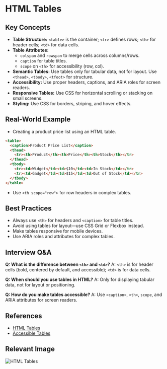 # HTML Tables

## Key Concepts
- **Table Structure:** `<table>` is the container; `<tr>` defines rows; `<th>` for header cells; `<td>` for data cells.
- **Table Attributes:**
  - `colspan` and `rowspan` to merge cells across columns/rows.
  - `caption` for table titles.
  - `scope` on `<th>` for accessibility (row, col).
- **Semantic Tables:** Use tables only for tabular data, not for layout. Use `<thead>`, `<tbody>`, `<tfoot>` for structure.
- **Accessibility:** Use proper headers, captions, and ARIA roles for screen readers.
- **Responsive Tables:** Use CSS for horizontal scrolling or stacking on small screens.
- **Styling:** Use CSS for borders, striping, and hover effects.

## Real-World Example
- Creating a product price list using an HTML table.
```html
<table>
  <caption>Product Price List</caption>
  <thead>
    <tr><th>Product</th><th>Price</th><th>Stock</th></tr>
  </thead>
  <tbody>
    <tr><td>Widget</td><td>$10</td><td>In Stock</td></tr>
    <tr><td>Gadget</td><td>$15</td><td>Out of Stock</td></tr>
  </tbody>
</table>
```
- Use `<th scope="row">` for row headers in complex tables.

## Best Practices
- Always use `<th>` for headers and `<caption>` for table titles.
- Avoid using tables for layout—use CSS Grid or Flexbox instead.
- Make tables responsive for mobile devices.
- Use ARIA roles and attributes for complex tables.

## Interview Q&A
**Q: What is the difference between `<th>` and `<td>`?**
A: `<th>` is for header cells (bold, centered by default, and accessible); `<td>` is for data cells.

**Q: When should you use tables in HTML?**
A: Only for displaying tabular data, not for layout or positioning.

**Q: How do you make tables accessible?**
A: Use `<caption>`, `<th>`, `scope`, and ARIA attributes for screen readers.

## References
- [HTML Tables](https://developer.mozilla.org/en-US/docs/Web/HTML/Element/table)
- [Accessible Tables](https://webaim.org/techniques/tables/)

## Relevant Image
![HTML Tables](https://developer.mozilla.org/en-US/docs/Web/HTML/Element/table/html-tables.png)
